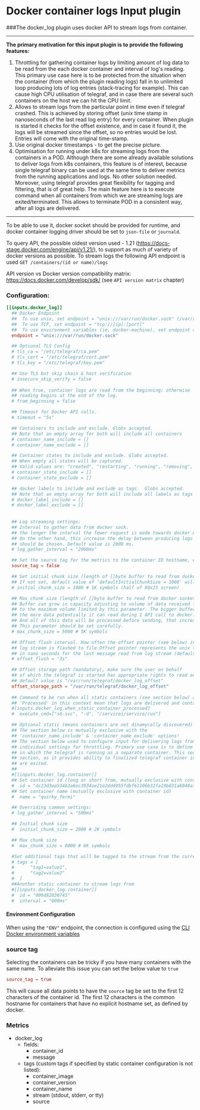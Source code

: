 # Docker container logs Input plugin

###The docker_log plugin uses docker API to stream logs from container.

---
__The primary motivation for this input plugin is to provide the following
features:__
1. Throttling for gathering container logs by limiting amount of log data to be read from the
each docker container and interval of log's reading. This primary use case here is to be protected from the situation 
when the container (from which the plugin reading logs) fall in to unlimited loop producing 
lots of log entries (stack-tracing for example). This can cause high CPU utilisation of telegraf, and in case there are several such containers on the host we can hit the CPU limit.
2. Allows to stream logs from the particular point in time even if telegraf crashed. This is achieved by storing offset (unix time stamp in nanoseconds of the last read log entry) for every container. When plugin is started it checks for the offset existence, and in case it found it, the logs will be streamed since the offset, so no entries would be lost. Entries will come with the original time-stamp.
3. Use original docker timestamps - to get the precise picture.
4. Optimisation for running under k8s for streaming logs from the containers in a POD.
Although there are some already available solutions to deliver logs from k8s containers,
this feature is of interest, because single telegraf binary can be used at the same time to
deliver metrics from the running applications and logs. No other solution needed.
Moreover, using telegraf provides great flexibility for tagging and filtering, that is of great help. 
The main feature here is to execute command when all containers from which we are streaming logs are exited/terminated.
This allows to terminate POD in a consistent way, after all logs are delivered.
---

To be able to use it, docker socket should be provided for runtime,
and docker container logging driver should be set to `json-file` or `journald`.

To query API, the possible oldest version used - 1.21 (https://docs-stage.docker.com/engine/api/v1.21/), 
to support as much of variety of docker versions as possible. 
To stream logs the following API endpoint is used `GET /containers/(id or name)/logs`

API version vs Docker version compatibility matrix: https://docs.docker.com/develop/sdk/
(see `API version matrix` chapter)

### Configuration:

```toml
[[inputs.docker_log]]  
  ## Docker Endpoint
  ##  To use unix, set endpoint = "unix:///var/run/docker.sock" (/var/run/docker.sock is default mount path)
  ##  To use TCP, set endpoint = "tcp://[ip]:[port]"
  ##  To use environment variables (ie, docker-machine), set endpoint = "ENV"
  endpoint = "unix:///var/run/docker.sock"

  ## Optional TLS Config
  # tls_ca = "/etc/telegraf/ca.pem"
  # tls_cert = "/etc/telegraf/cert.pem"
  # tls_key = "/etc/telegraf/key.pem"

  ## Use TLS but skip chain & host verification
  # insecure_skip_verify = false
  
  ## When true, container logs are read from the beginning; otherwise
  ## reading begins at the end of the log.
  # from_beginning = false

  ## Timeout for Docker API calls.
  # timeout = "5s"

  ## Containers to include and exclude. Globs accepted.
  ## Note that an empty array for both will include all containers
  # container_name_include = []
  # container_name_exclude = []

  ## Container states to include and exclude. Globs accepted.
  ## When empty all states will be captured.
  ## Valid values are: "created", "restarting", "running", "removing", "paused", "exited", "dead"
  # container_state_include = []
  # container_state_exclude = []

  ## docker labels to include and exclude as tags.  Globs accepted.
  ## Note that an empty array for both will include all labels as tags
  # docker_label_include = []
  # docker_label_exclude = []
 
 
  ## Log streaming settings:
  ## Interval to gather data from docker sock.
  ## the longer the interval the fewer request is made towards docker API (less CPU utilization on dockerd).
  ## On the other hand, this increase the delay between producing logs and delivering it. Reasonable trade off
  ## should be chosen. Default value is 2000 ms.
  # log_gather_interval = "2000ms"

  ## Set the source tag for the metrics to the container ID hostname, eg first 12 chars
  source_tag = false

  ## Set initial chunk size (length of []byte buffer to read from docker socket)
  ## If not set, default value of 'defaultInitialChunkSize = 1000' will be used
  # initial_chunk_size = 1000 # 1K symbols (half of 80x25 screen)

  ## Max chunk size (length of []byte buffer to read from docker socket)
  ## Buffer can grow in capacity adjusting to volume of data received from docker sock
  ## to the maximum volume limited by this parameter. The bigger buffer is set
  ## the more data potentially it can read during 1 API call to docker.
  ## And all of this data will be processed before sending, that increase CPU utilization.
  ## This parameter should be set carefully.
  # max_chunk_size = 5000 # 5K symbols

  ## Offset flush interval. How often the offset pointer (see below) in the
  ## log stream is flashed to file.Offset pointer represents the unix time stamp
  ## in nano seconds for the last message read from log stream (default - 3 sec)
  # offset_flush = "3s"

  ## Offset storage path (mandatory), make sure the user on behalf 
  ## of which the telegraf is started has appropriate rights to read and write to chosen path.
  ## default value is "/var/run/telegraf/docker_log_offset"
  offset_storage_path = "/var/run/telegraf/docker_log_offset"
  
  ## Command to be run when all static containers (see section below) are processed.
  ## 'Processed' in this context mean that logs are delivered and container is not in a running state 
  #[inputs.docker_log.when_static_container_processed]
  #  execute_cmd=["s6-svc", "-d", "/services/service/run"]

  ## Optional static (means containers are not dinamycally discovered) containers configuration (specify as many sections as needed).
  ## The section below is mutually exclusive with the
  ## 'container_name_include' & 'container_name_exclude' options!
  ## The section below used to configure input for delivering logs from specific containers with
  ## individual settings for throttling. Primary use case is to define this config for containers in a k8s POD
  ## in which the telegraf is running as a separate container. This section used to be paired with 'when_static_container_processed'
  ## section, as it provides ability to finalized telegraf container in POD when the target static containers
  ## are exited.
  ## 
  #[[inputs.docker_log.container]]
  ## Set container id (long or short from, mutually exclusive with container name)
  #  id = "dc23d3ea534b3a6ec3934ae21e2dd4955fdbf61106b32fa19b831a6040a7feef"
  ## Set container name (mutually exclusive with container id)
  #  name = "quirky_fermi"

  ## Overriding common settings:
  # log_gather_interval = "500ms"

  ## Initial chunk size
  #  initial_chunk_size = 2000 # 2K symbols

  ## Max chunk size
  #  max_chunk_size = 6000 # 6K symbols

  #Set additional tags that will be tagged to the stream from the current container:
  # tags = [
  #      "tag1=value1",
  #      "tag2=value2"
  #  ]
  ##Another static container to stream logs from  
  #[[inputs.docker_log.container]]
  #  id = "009d82030745"
  #  interval = "600ms"
```

#### Environment Configuration

When using the `"ENV"` endpoint, the connection is configured using the
[CLI Docker environment variables][env]

[env]: https://godoc.org/github.com/moby/moby/client#NewEnvClient

### source tag

Selecting the containers can be tricky if you have many containers with the same name.
To alleviate this issue you can set the below value to `true`

```toml
source_tag = true
```
This will cause all data points to have the `source` tag be set to the first 12 characters of the container id. The first 12 characters is the common hostname for containers that have no explicit hostname set, as defined by docker.

### Metrics
- docker_log
  - fields:
    - container_id
    - message
  - tags (custom tags if specified by static container configuration is not listed):
    - container_image
    - container_version
    - container_name
    - stream (stdout, stderr, or tty)
    - source